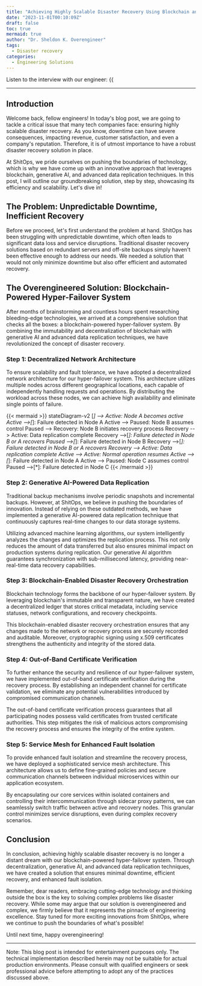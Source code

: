 ```yaml
---
title: "Achieving Highly Scalable Disaster Recovery Using Blockchain and Generative AI"
date: "2023-11-01T00:10:09Z"
draft: false
toc: true
mermaid: true
author: "Dr. Sheldon K. Overengineer"
tags:
  - Disaster recovery
categories:
  - Engineering Solutions
---
```


Listen to the interview with our engineer: {{<audio src="https://s3.chaops.de/shitops/podcasts/achieving-highly-scalable-disaster-recovery-using-blockchain-and-generative-ai.mp3" class="audio">}}

---

## Introduction

Welcome back, fellow engineers! In today's blog post, we are going to tackle a critical issue that many tech companies face: ensuring highly scalable disaster recovery. As you know, downtime can have severe consequences, impacting revenue, customer satisfaction, and even a company's reputation. Therefore, it is of utmost importance to have a robust disaster recovery solution in place.

At ShitOps, we pride ourselves on pushing the boundaries of technology, which is why we have come up with an innovative approach that leverages blockchain, generative AI, and advanced data replication techniques. In this post, I will outline our groundbreaking solution, step by step, showcasing its efficiency and scalability. Let's dive in!

## The Problem: Unpredictable Downtime, Inefficient Recovery

Before we proceed, let's first understand the problem at hand. ShitOps has been struggling with unpredictable downtime, which often leads to significant data loss and service disruptions. Traditional disaster recovery solutions based on redundant servers and off-site backups simply haven't been effective enough to address our needs. We needed a solution that would not only minimize downtime but also offer efficient and automated recovery.

## The Overengineered Solution: Blockchain-Powered Hyper-Failover System

After months of brainstorming and countless hours spent researching bleeding-edge technologies, we arrived at a comprehensive solution that checks all the boxes: a blockchain-powered hyper-failover system. By combining the immutability and decentralization of blockchain with generative AI and advanced data replication techniques, we have revolutionized the concept of disaster recovery.

### Step 1: Decentralized Network Architecture

To ensure scalability and fault tolerance, we have adopted a decentralized network architecture for our hyper-failover system. This architecture utilizes multiple nodes across different geographical locations, each capable of independently handling requests and operations. By distributing the workload across these nodes, we can achieve high availability and eliminate single points of failure.

{{< mermaid >}}
stateDiagram-v2
[*] --> Active: Node A becomes active
Active -->[*]: Failure detected in Node A
Active --> Paused: Node B assumes control
Paused --> Recovery: Node B initiates recovery process
Recovery --> Active: Data replication complete
Recovery -->[*]: Failure detected in Node B or A recovers
Paused -->[*]: Failure detected in Node B
Recovery -->[*]: Failure detected in Node B or A recovers
Recovery --> Active: Data replication complete
Active --> Active: Normal operation resumes
Active -->[*]: Failure detected in Node A
Active --> Paused: Node C assumes control
Paused -->[*]: Failure detected in Node C
{{< /mermaid >}}

### Step 2: Generative AI-Powered Data Replication

Traditional backup mechanisms involve periodic snapshots and incremental backups. However, at ShitOps, we believe in pushing the boundaries of innovation. Instead of relying on these outdated methods, we have implemented a generative AI-powered data replication technique that continuously captures real-time changes to our data storage systems.

Utilizing advanced machine learning algorithms, our system intelligently analyzes the changes and optimizes the replication process. This not only reduces the amount of data transferred but also ensures minimal impact on production systems during replication. Our generative AI algorithm guarantees synchronization with sub-millisecond latency, providing near-real-time data recovery capabilities.

### Step 3: Blockchain-Enabled Disaster Recovery Orchestration

Blockchain technology forms the backbone of our hyper-failover system. By leveraging blockchain's immutable and transparent nature, we have created a decentralized ledger that stores critical metadata, including service statuses, network configurations, and recovery checkpoints.

This blockchain-enabled disaster recovery orchestration ensures that any changes made to the network or recovery process are securely recorded and auditable. Moreover, cryptographic signing using x.509 certificates strengthens the authenticity and integrity of the stored data.

### Step 4: Out-of-Band Certificate Verification

To further enhance the security and resilience of our hyper-failover system, we have implemented out-of-band certificate verification during the recovery process. By establishing an independent channel for certificate validation, we eliminate any potential vulnerabilities introduced by compromised communication channels.

The out-of-band certificate verification process guarantees that all participating nodes possess valid certificates from trusted certificate authorities. This step mitigates the risk of malicious actors compromising the recovery process and ensures the integrity of the entire system.

### Step 5: Service Mesh for Enhanced Fault Isolation

To provide enhanced fault isolation and streamline the recovery process, we have deployed a sophisticated service mesh architecture. This architecture allows us to define fine-grained policies and secure communication channels between individual microservices within our application ecosystem.

By encapsulating our core services within isolated containers and controlling their intercommunication through sidecar proxy patterns, we can seamlessly switch traffic between active and recovery nodes. This granular control minimizes service disruptions, even during complex recovery scenarios.

## Conclusion

In conclusion, achieving highly scalable disaster recovery is no longer a distant dream with our blockchain-powered hyper-failover system. Through decentralization, generative AI, and advanced data replication techniques, we have created a solution that ensures minimal downtime, efficient recovery, and enhanced fault isolation.

Remember, dear readers, embracing cutting-edge technology and thinking outside the box is the key to solving complex problems like disaster recovery. While some may argue that our solution is overengineered and complex, we firmly believe that it represents the pinnacle of engineering excellence. Stay tuned for more exciting innovations from ShitOps, where we continue to push the boundaries of what's possible!

Until next time, happy overengineering!

---

Note: This blog post is intended for entertainment purposes only. The technical implementation described herein may not be suitable for actual production environments. Please consult with qualified engineers or seek professional advice before attempting to adopt any of the practices discussed above.